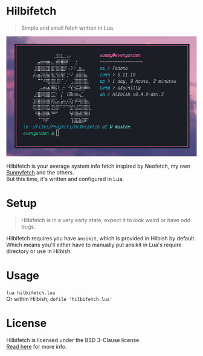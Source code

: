 # Hilbifetch
> Simple and small fetch written in Lua.

<img src="preview.png">

Hilbifetch is your average system info fetch inspired by Neofetch, my own
[Bunnyfetch](https://github.com/Luvella/Bunnyfetch) and the others.  
But this time, it's written and configured in Lua.

# Setup
> Hilbifetch is in a very early state, expect it to look weird or have odd bugs.

Hilbifetch requires you have `ansikit`, which is provided in Hilbish by default.  
Which means you'll either have to manually put ansikit in Lua's require directory
or use in Hilbish.

# Usage
`lua hilbifetch.lua`  
Or within Hilbish, `dofile 'hilbifetch.lua'`

# License
Hilbifetch is licensed under the BSD 3-Clause license.  
[Read here](LICENSE) for more info.
